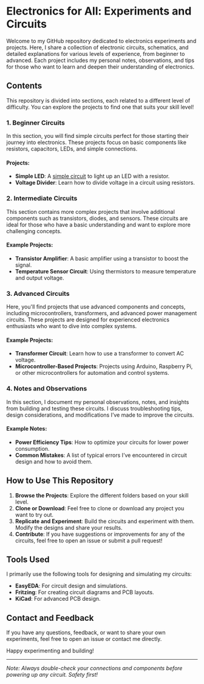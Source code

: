 # Electronics for All: Experiments and Circuits

Welcome to my GitHub repository dedicated to electronics experiments and projects. Here, I share a collection of electronic circuits, schematics, and detailed explanations for various levels of experience, from beginner to advanced. Each project includes my personal notes, observations, and tips for those who want to learn and deepen their understanding of electronics.

## Contents

This repository is divided into sections, each related to a different level of difficulty. You can explore the projects to find one that suits your skill level!

### 1. **Beginner Circuits**
In this section, you will find simple circuits perfect for those starting their journey into electronics. These projects focus on basic components like resistors, capacitors, LEDs, and simple connections.

#### Projects:
- **Simple LED**: A [simple circuit](docs/simple-led.md) to light up an LED with a resistor.
- **Voltage Divider**: Learn how to divide voltage in a circuit using resistors.

### 2. **Intermediate Circuits**
This section contains more complex projects that involve additional components such as transistors, diodes, and sensors. These circuits are ideal for those who have a basic understanding and want to explore more challenging concepts.

#### Example Projects:
- **Transistor Amplifier**: A basic amplifier using a transistor to boost the signal.
- **Temperature Sensor Circuit**: Using thermistors to measure temperature and output voltage.

### 3. **Advanced Circuits**
Here, you'll find projects that use advanced components and concepts, including microcontrollers, transformers, and advanced power management circuits. These projects are designed for experienced electronics enthusiasts who want to dive into complex systems.

#### Example Projects:
- **Transformer Circuit**: Learn how to use a transformer to convert AC voltage.
- **Microcontroller-Based Projects**: Projects using Arduino, Raspberry Pi, or other microcontrollers for automation and control systems.

### 4. **Notes and Observations**
In this section, I document my personal observations, notes, and insights from building and testing these circuits. I discuss troubleshooting tips, design considerations, and modifications I’ve made to improve the circuits.

#### Example Notes:
- **Power Efficiency Tips**: How to optimize your circuits for lower power consumption.
- **Common Mistakes**: A list of typical errors I’ve encountered in circuit design and how to avoid them.

## How to Use This Repository

1. **Browse the Projects**: Explore the different folders based on your skill level.
2. **Clone or Download**: Feel free to clone or download any project you want to try out.
3. **Replicate and Experiment**: Build the circuits and experiment with them. Modify the designs and share your results.
4. **Contribute**: If you have suggestions or improvements for any of the circuits, feel free to open an issue or submit a pull request!

## Tools Used
I primarily use the following tools for designing and simulating my circuits:
- **EasyEDA**: For circuit design and simulations.
- **Fritzing**: For creating circuit diagrams and PCB layouts.
- **KiCad**: For advanced PCB design.

## Contact and Feedback
If you have any questions, feedback, or want to share your own experiments, feel free to open an issue or contact me directly.

Happy experimenting and building!

---
*Note: Always double-check your connections and components before powering up any circuit. Safety first!*
